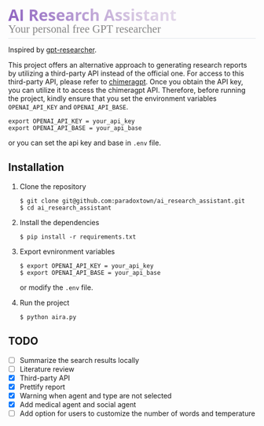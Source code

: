 <style>
    .top-bar {
        padding-bottom: 5px;
        background-color: transparent;
        border-bottom: #dfe4ea 1px solid;
    }
    
    .top-bar .in-bar-title {
        background-image: linear-gradient(45deg, #8B5FBF, #D6C6E1, #ffffff);
        -webkit-background-clip: text;
        background-clip: text;
        -webkit-text-fill-color: transparent;
        font-family: Gelion, "Open Sans", Helvetica, "Helvetica Neue", Arial;
        font-size: 2rem;
        font-weight: bold;
        text-align: left;
        display: block;
    }

    .top-bar .in-bar-subtitle {
        font-family: 'Crimson Pro';
        color: #878787;
        font-size: 1.4rem;
        margin-top: -5px;
        display: block;
    }
</style>
<head>
    <link rel="preconnect" href="https://fonts.googleapis.com">
    <link rel="preconnect" href="https://fonts.gstatic.com" crossorigin>
    <link href="https://fonts.googleapis.com/css2?family=Crimson+Pro:wght@200..900&display=swap" rel="stylesheet">
    <link rel="stylesheet" href="https://use.fontawesome.com/releases/v5.6.1/css/all.css">
</head>
<div class="top-bar">
    <div class="top-bar-left">
        <span class="in-bar-title">
            AI Research Assistant
            <a href="https://github.com/paradoxtown/ai_research_assistant">
                <i class="fab fa-github" style="font-size:22px;"></i>
            </a>
        </span>
        <span class="in-bar-subtitle">Your personal free GPT researcher</span>
    </div>
</div>


Inspired by [gpt-researcher](https://github.com/assafelovic/gpt-researcher). 

This project offers an alternative approach to generating research reports by utilizing a third-party API instead of the official one. For access to this third-party API, please refer to [chimeragpt](https://chimeragpt.adventblocks.cc/). Once you obtain the API key, you can utilize it to access the chimeragpt API. Therefore, before running the project, kindly ensure that you set the environment variables `OPENAI_API_KEY` and `OPENAI_API_BASE`.

```
export OPENAI_API_KEY = your_api_key
export OPENAI_API_BASE = your_api_base
```

or you can set the api key and base in `.env` file.


## Installation

1. Clone the repository
    
    ```shell
    $ git clone git@github.com:paradoxtown/ai_research_assistant.git
    $ cd ai_research_assistant
    ```

2. Install the dependencies

    ```shell
    $ pip install -r requirements.txt
    ```

3. Export evnironment variables

    ```shell
    $ export OPENAI_API_KEY = your_api_key
    $ export OPENAI_API_BASE = your_api_base
    ```
    or modify the `.env` file.

4. Run the project

    ```shell
    $ python aira.py
    ```

## TODO

- [ ] Summarize the search results locally
- [ ] Literature review
- [x] Third-party API
- [x] Prettify report
- [x] Warning when agent and type are not selected
- [x] Add medical agent and social agent
- [ ] Add option for users to customize the number of words and temperature